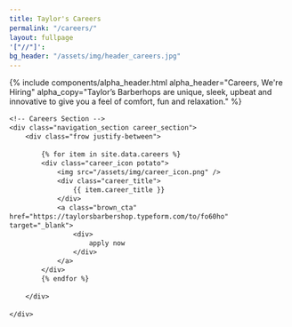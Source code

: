 ```yaml
---
title: Taylor's Careers
permalink: "/careers/"
layout: fullpage
'["//"]': 
bg_header: "/assets/img/header_careers.jpg"
---
```


<div class="fullpage_wrapper">
    {%  include components/alpha_header.html
        alpha_header="Careers, We're Hiring"
        alpha_copy="Taylor’s Barberhops are unique, sleek, upbeat and innovative to give you a feel of comfort, fun and relaxation."
    %}

    <!-- Careers Section -->
    <div class="navigation_section career_section">
        <div class="frow justify-between">

            {% for item in site.data.careers %}
            <div class="career_icon potato">
                <img src="/assets/img/career_icon.png" />
                <div class="career_title">
                    {{ item.career_title }}
                </div>
                <a class="brown_cta" href="https://taylorsbarbershop.typeform.com/to/fo60ho" target="_blank">
                    <div>
                        apply now
                    </div>
                </a>
            </div>
            {% endfor %}

        </div>

    </div>
</div>
